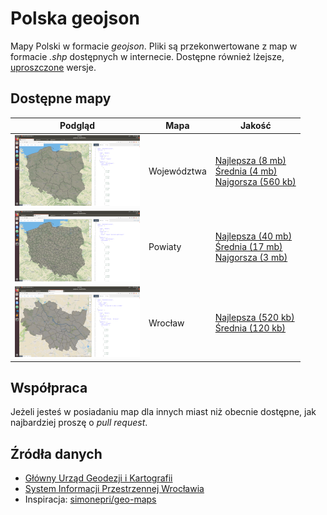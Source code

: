 # Polska geojson

Mapy Polski w formacie *geojson*. Pliki są przekonwertowane z map w formacie *.shp* dostępnych w internecie. Dostępne również lżejsze, [uproszczone](https://github.com/maxogden/simplify-geojson) wersje.

## Dostępne mapy

Podgląd | Mapa | Jakość
--------|------|-------
<a href="http://geojson.io/#data=data:text/x-url,https://raw.githubusercontent.com/ppatrzyk/polska-geojson/master/wojewodztwa/wojewodztwa-medium.geojson" target="_blank" rel="noopener noreferrer"><img src="https://raw.githubusercontent.com/ppatrzyk/polska-geojson/master/img/woj.png"></a> | Województwa | <a href="https://github.com/ppatrzyk/polska-geojson/raw/master/wojewodztwa/wojewodztwa-max.geojson">Najlepsza (8 mb)</a><br><a href="https://github.com/ppatrzyk/polska-geojson/raw/master/wojewodztwa/wojewodztwa-medium.geojson">Średnia (4 mb)</a><br><a href="https://github.com/ppatrzyk/polska-geojson/raw/master/wojewodztwa/wojewodztwa-min.geojson">Najgorsza (560 kb)</a>
<a href="http://geojson.io/#data=data:text/x-url,https://raw.githubusercontent.com/ppatrzyk/polska-geojson/master/powiaty/powiaty-min.geojson" target="_blank" rel="noopener noreferrer"><img src="https://raw.githubusercontent.com/ppatrzyk/polska-geojson/master/img/pow.png"></a> | Powiaty | <a href="https://github.com/ppatrzyk/polska-geojson/raw/master/powiaty/powiaty-max.geojson">Najlepsza (40 mb)</a><br><a href="https://github.com/ppatrzyk/polska-geojson/raw/master/powiaty/powiaty-medium.geojson">Średnia (17 mb)</a><br><a href="https://github.com/ppatrzyk/polska-geojson/raw/master/powiaty/powiaty-min.geojson">Najgorsza (3 mb)</a>
<a href="http://geojson.io/#data=data:text/x-url,https://raw.githubusercontent.com/ppatrzyk/polska-geojson/master/miasta/wroclaw-max.geojson" target="_blank" rel="noopener noreferrer"><img src="https://raw.githubusercontent.com/ppatrzyk/polska-geojson/master/img/wro.png"></a> | Wrocław | <a href="https://github.com/ppatrzyk/polska-geojson/raw/master/miasta/wroclaw-max.geojson">Najlepsza (520 kb)</a><br><a href="https://github.com/ppatrzyk/polska-geojson/raw/master/miasta/wroclaw-medium.geojson">Średnia (120 kb)</a>

## Współpraca

Jeżeli jesteś w posiadaniu map dla innych miast niż obecnie dostępne, jak najbardziej proszę o *pull request*.

## Źródła danych

- [Główny Urząd Geodezji i Kartografii](http://www.gugik.gov.pl/pzgik/dane-bez-oplat/dane-z-panstwowego-rejestru-granic-i-powierzchni-jednostek-podzialow-terytorialnych-kraju-prg)
- [System Informacji Przestrzennej Wrocławia](http://geoportal.wroclaw.pl/zasoby/)
- Inspiracja: [simonepri/geo-maps](https://github.com/simonepri/geo-maps)

